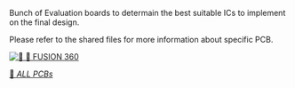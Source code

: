 
Bunch of Evaluation boards to determain the best suitable ICs to implement on the final design.






Please refer to the shared files for more information about specific PCB.

[![🎨 📐 FUSION 360](https://d2t1xqejof9utc.cloudfront.net/screenshots/pics/dff4e49b7d47001b7a706a3b311ecfec/large.png)](https://grabcad.com/library/bluetooth-speaker-30)



[ 📐 *ALL PCBs*](https://a360.co/3uLzq06)
